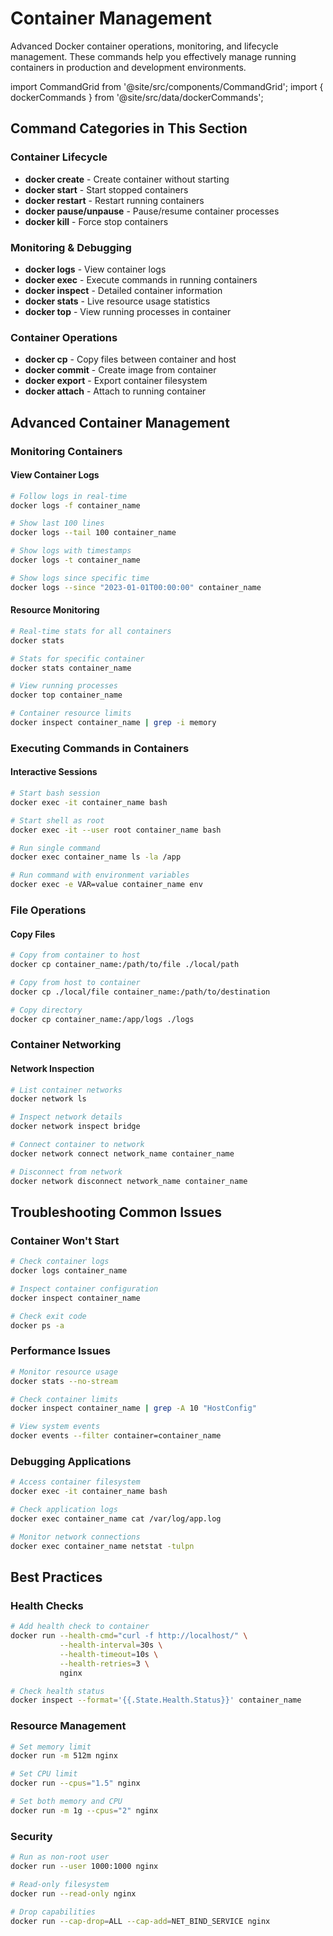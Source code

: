 # Container Management

Advanced Docker container operations, monitoring, and lifecycle management. These commands help you effectively manage running containers in production and development environments.

import CommandGrid from '@site/src/components/CommandGrid';
import { dockerCommands } from '@site/src/data/dockerCommands';

<CommandGrid 
  commands={dockerCommands} 
  defaultCategory="Container Management"
/>

## Command Categories in This Section

### Container Lifecycle
- **docker create** - Create container without starting
- **docker start** - Start stopped containers
- **docker restart** - Restart running containers
- **docker pause/unpause** - Pause/resume container processes
- **docker kill** - Force stop containers

### Monitoring & Debugging
- **docker logs** - View container logs
- **docker exec** - Execute commands in running containers
- **docker inspect** - Detailed container information
- **docker stats** - Live resource usage statistics
- **docker top** - View running processes in container

### Container Operations
- **docker cp** - Copy files between container and host
- **docker commit** - Create image from container
- **docker export** - Export container filesystem
- **docker attach** - Attach to running container

## Advanced Container Management

### Monitoring Containers

#### View Container Logs
```bash
# Follow logs in real-time
docker logs -f container_name

# Show last 100 lines
docker logs --tail 100 container_name

# Show logs with timestamps
docker logs -t container_name

# Show logs since specific time
docker logs --since "2023-01-01T00:00:00" container_name
```

#### Resource Monitoring
```bash
# Real-time stats for all containers
docker stats

# Stats for specific container
docker stats container_name

# View running processes
docker top container_name

# Container resource limits
docker inspect container_name | grep -i memory
```

### Executing Commands in Containers

#### Interactive Sessions
```bash
# Start bash session
docker exec -it container_name bash

# Start shell as root
docker exec -it --user root container_name bash

# Run single command
docker exec container_name ls -la /app

# Run command with environment variables
docker exec -e VAR=value container_name env
```

### File Operations

#### Copy Files
```bash
# Copy from container to host
docker cp container_name:/path/to/file ./local/path

# Copy from host to container
docker cp ./local/file container_name:/path/to/destination

# Copy directory
docker cp container_name:/app/logs ./logs
```

### Container Networking

#### Network Inspection
```bash
# List container networks
docker network ls

# Inspect network details
docker network inspect bridge

# Connect container to network
docker network connect network_name container_name

# Disconnect from network
docker network disconnect network_name container_name
```

## Troubleshooting Common Issues

### Container Won't Start
```bash
# Check container logs
docker logs container_name

# Inspect container configuration
docker inspect container_name

# Check exit code
docker ps -a
```

### Performance Issues
```bash
# Monitor resource usage
docker stats --no-stream

# Check container limits
docker inspect container_name | grep -A 10 "HostConfig"

# View system events
docker events --filter container=container_name
```

### Debugging Applications
```bash
# Access container filesystem
docker exec -it container_name bash

# Check application logs
docker exec container_name cat /var/log/app.log

# Monitor network connections
docker exec container_name netstat -tulpn
```

## Best Practices

### Health Checks
```bash
# Add health check to container
docker run --health-cmd="curl -f http://localhost/" \
           --health-interval=30s \
           --health-timeout=10s \
           --health-retries=3 \
           nginx

# Check health status
docker inspect --format='{{.State.Health.Status}}' container_name
```

### Resource Management
```bash
# Set memory limit
docker run -m 512m nginx

# Set CPU limit
docker run --cpus="1.5" nginx

# Set both memory and CPU
docker run -m 1g --cpus="2" nginx
```

### Security
```bash
# Run as non-root user
docker run --user 1000:1000 nginx

# Read-only filesystem
docker run --read-only nginx

# Drop capabilities
docker run --cap-drop=ALL --cap-add=NET_BIND_SERVICE nginx
```
